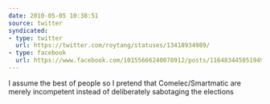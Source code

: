 ```yaml
---
date: 2010-05-05 10:38:51
source: twitter
syndicated:
- type: twitter
  url: https://twitter.com/roytang/statuses/13418934989/
- type: facebook
  url: https://www.facebook.com/10155666240078912/posts/116483445051949
---
```


I assume the best of people so I pretend that Comelec/Smartmatic are merely incompetent instead of deliberately sabotaging the elections